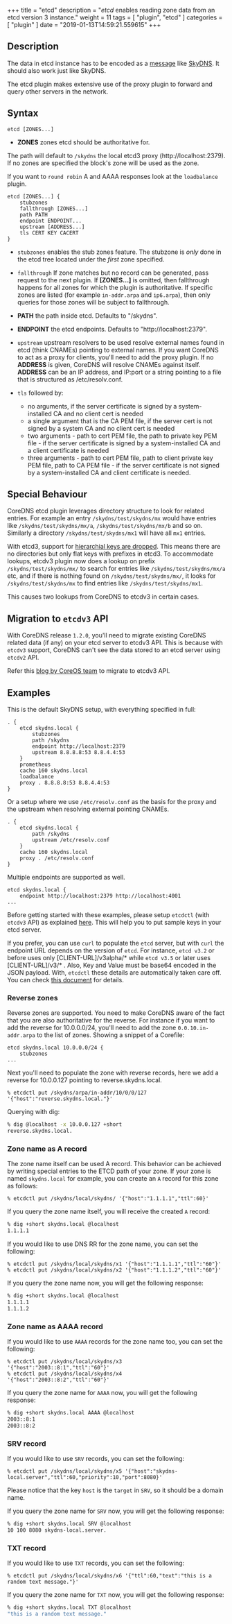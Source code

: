 +++
title = "etcd"
description = "*etcd* enables reading zone data from an etcd version 3 instance."
weight = 11
tags = [ "plugin", "etcd" ]
categories = [ "plugin" ]
date = "2019-01-13T14:59:21.559615"
+++

## Description

The data in etcd instance has to be encoded as
a [message](https://github.com/skynetservices/skydns/blob/2fcff74cdc9f9a7dd64189a447ef27ac354b725f/msg/service.go#L26)
like [SkyDNS](https://github.com/skynetservices/skydns). It should also work just like SkyDNS.

The etcd plugin makes extensive use of the proxy plugin to forward and query other servers in the
network.

## Syntax

~~~
etcd [ZONES...]
~~~

* **ZONES** zones etcd should be authoritative for.

The path will default to `/skydns` the local etcd3 proxy (http://localhost:2379). If no zones are
specified the block's zone will be used as the zone.

If you want to `round robin` A and AAAA responses look at the `loadbalance` plugin.

~~~
etcd [ZONES...] {
    stubzones
    fallthrough [ZONES...]
    path PATH
    endpoint ENDPOINT...
    upstream [ADDRESS...]
    tls CERT KEY CACERT
}
~~~

* `stubzones` enables the stub zones feature. The stubzone is *only* done in the etcd tree located
    under the *first* zone specified.
* `fallthrough` If zone matches but no record can be generated, pass request to the next plugin.
  If **[ZONES...]** is omitted, then fallthrough happens for all zones for which the plugin
  is authoritative. If specific zones are listed (for example `in-addr.arpa` and `ip6.arpa`), then only
  queries for those zones will be subject to fallthrough.
* **PATH** the path inside etcd. Defaults to "/skydns".
* **ENDPOINT** the etcd endpoints. Defaults to "http://localhost:2379".
* `upstream` upstream resolvers to be used resolve external names found in etcd (think CNAMEs)
  pointing to external names. If you want CoreDNS to act as a proxy for clients, you'll need to add
  the proxy plugin. If no **ADDRESS** is given, CoreDNS will resolve CNAMEs against itself.
  **ADDRESS** can be an IP address, and IP:port or a string pointing to a file that is structured
  as /etc/resolv.conf.
* `tls` followed by:

    * no arguments, if the server certificate is signed by a system-installed CA and no client cert is needed
    * a single argument that is the CA PEM file, if the server cert is not signed by a system CA and no client cert is needed
    * two arguments - path to cert PEM file, the path to private key PEM file - if the server certificate is signed by a system-installed CA and a client certificate is needed
    * three arguments - path to cert PEM file, path to client private key PEM file, path to CA PEM
      file - if the server certificate is not signed by a system-installed CA and client certificate
      is needed.

## Special Behaviour
CoreDNS etcd plugin leverages directory structure to look for related entries. For example an entry `/skydns/test/skydns/mx` would have entries like `/skydns/test/skydns/mx/a`, `/skydns/test/skydns/mx/b` and so on. Similarly a directory `/skydns/test/skydns/mx1` will have all `mx1` entries.

With etcd3, support for [hierarchial keys are dropped](https://coreos.com/etcd/docs/latest/learning/api.html). This means there are no directories but only flat keys with prefixes in etcd3. To accommodate lookups, etcdv3 plugin now does a lookup on prefix `/skydns/test/skydns/mx/` to search for entries like `/skydns/test/skydns/mx/a` etc, and if there is nothing found on `/skydns/test/skydns/mx/`, it looks for `/skydns/test/skydns/mx` to find entries like `/skydns/test/skydns/mx1`.

This causes two lookups from CoreDNS to etcdv3 in certain cases.

## Migration to `etcdv3` API

With CoreDNS release `1.2.0`, you'll need to migrate existing CoreDNS related data (if any) on your etcd server to etcdv3 API. This is because with `etcdv3` support, CoreDNS can't see the data stored to an etcd server using `etcdv2` API.

Refer this [blog by CoreOS team](https://coreos.com/blog/migrating-applications-etcd-v3.html) to migrate to etcdv3 API.

## Examples

This is the default SkyDNS setup, with everything specified in full:

~~~ corefile
. {
    etcd skydns.local {
        stubzones
        path /skydns
        endpoint http://localhost:2379
        upstream 8.8.8.8:53 8.8.4.4:53
    }
    prometheus
    cache 160 skydns.local
    loadbalance
    proxy . 8.8.8.8:53 8.8.4.4:53
}
~~~

Or a setup where we use `/etc/resolv.conf` as the basis for the proxy and the upstream
when resolving external pointing CNAMEs.

~~~ corefile
. {
    etcd skydns.local {
        path /skydns
        upstream /etc/resolv.conf
    }
    cache 160 skydns.local
    proxy . /etc/resolv.conf
}
~~~

Multiple endpoints are supported as well.

~~~
etcd skydns.local {
    endpoint http://localhost:2379 http://localhost:4001
...
~~~

Before getting started with these examples, please setup `etcdctl` (with `etcdv3` API) as explained [here](https://coreos.com/etcd/docs/latest/dev-guide/interacting_v3.html). This will help you to put sample keys in your etcd server.

If you prefer, you can use `curl` to populate the `etcd` server, but with `curl` the endpoint URL depends on the version of `etcd`. For instance, `etcd v3.2` or before uses only [CLIENT-URL]/v3alpha/* while `etcd v3.5` or later uses [CLIENT-URL]/v3/* . Also, Key and Value must be base64 encoded in the JSON payload. With, `etcdctl` these details are automatically taken care off. You can check [this document](https://github.com/coreos/etcd/blob/master/Documentation/dev-guide/api_grpc_gateway.md#notes) for details.

### Reverse zones

Reverse zones are supported. You need to make CoreDNS aware of the fact that you are also
authoritative for the reverse. For instance if you want to add the reverse for 10.0.0.0/24, you'll
need to add the zone `0.0.10.in-addr.arpa` to the list of zones. Showing a snippet of a Corefile:

~~~
etcd skydns.local 10.0.0.0/24 {
    stubzones
...
~~~

Next you'll need to populate the zone with reverse records, here we add a reverse for
10.0.0.127 pointing to reverse.skydns.local.

~~~
% etcdctl put /skydns/arpa/in-addr/10/0/0/127 '{"host":"reverse.skydns.local."}'
~~~

Querying with dig:

~~~ sh
% dig @localhost -x 10.0.0.127 +short
reverse.skydns.local.
~~~

### Zone name as A record

The zone name itself can be used A record. This behavior can be achieved by writing special entries to the ETCD path of your zone. If your zone is named `skydns.local` for example, you can create an `A` record for this zone as follows:

~~~
% etcdctl put /skydns/local/skydns/ '{"host":"1.1.1.1","ttl":60}'
~~~

If you query the zone name itself, you will receive the created `A` record:

~~~ sh
% dig +short skydns.local @localhost
1.1.1.1
~~~

If you would like to use DNS RR for the zone name, you can set the following:
~~~
% etcdctl put /skydns/local/skydns/x1 '{"host":"1.1.1.1","ttl":"60"}'
% etcdctl put /skydns/local/skydns/x2 '{"host":"1.1.1.2","ttl":"60"}'
~~~

If you query the zone name now, you will get the following response:

~~~ sh
% dig +short skydns.local @localhost
1.1.1.1
1.1.1.2
~~~

### Zone name as AAAA record

If you would like to use `AAAA` records for the zone name too, you can set the following:
~~~
% etcdctl put /skydns/local/skydns/x3 '{"host":"2003::8:1","ttl":"60"}'
% etcdctl put /skydns/local/skydns/x4 '{"host":"2003::8:2","ttl":"60"}'
~~~

If you query the zone name for `AAAA` now, you will get the following response:
~~~ sh
% dig +short skydns.local AAAA @localhost
2003::8:1
2003::8:2
~~~

### SRV record

If you would like to use `SRV` records, you can set the following:
~~~
% etcdctl put /skydns/local/skydns/x5 '{"host":"skydns-local.server","ttl":60,"priority":10,"port":8080}'
~~~
Please notice that the key `host` is the `target` in `SRV`, so it should be a domain name.

If you query the zone name for `SRV` now, you will get the following response:

~~~ sh
% dig +short skydns.local SRV @localhost
10 100 8080 skydns-local.server.
~~~

### TXT record

If you would like to use `TXT` records, you can set the following:
~~~
% etcdctl put /skydns/local/skydns/x6 '{"ttl":60,"text":"this is a random text message."}'
~~~

If you query the zone name for `TXT` now, you will get the following response:
~~~ sh
% dig +short skydns.local TXT @localhost
"this is a random text message."
~~~
